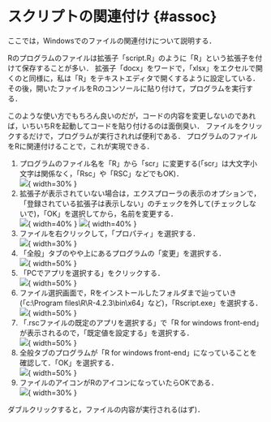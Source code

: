 # スクリプトの関連付け {#assoc}

ここでは，Windowsでのファイルの関連付けについて説明する．

<!--
**TODO：**
Macでの関連付けの方法は，わかっていない．
Linuxについては，できるだろうがよく知らない
-->
Rのプログラムのファイルは拡張子「script.R」のように「R」という拡張子を付けて保存することが多い．
拡張子「docx」をワードで，「xlsx」をエクセルで開くのと同様に，私は「R」をテキストエディタで開くするように設定している．
その後，開いたファイルをRのコンソールに貼り付けて，プログラムを実行する．

このような使い方でもちろん良いのだが，コードの内容を変更しないのであれば，いちいちRを起動してコードを貼り付けるのは面倒臭い．
ファイルをクリックするだけで，プログラムが実行されれば便利である．
プログラムのファイルをRに関連付けることで，これが実現できる．

1. プログラムのファイル名を「R」から「scr」に変更する(「scr」は大文字小文字は関係なく，「Rsc」や「RSC」などでもOK)．   
![](img/assoc_01.png){ width=30% }
0. 拡張子が表示されていない場合は，エクスプローラの表示のオプションで，「登録されている拡張子は表示しない」のチェックを外して(チェックしないで)，「OK」を選択してから，名前を変更する．   
![](img/assoc_00_01.png){ width=40% }
![](img/assoc_00_02.png){ width=40% }
2. ファイルを右クリックして，「プロパティ」を選択する．   
![](img/assoc_02.png){ width=30% }
3. 「全般」タブのやや上にあるプログラムの「変更」を選択する．   
![](img/assoc_03.png){ width=50% }
4. 「PCでアプリを選択する」をクリックする．   
![](img/assoc_04.png){ width=50% }
5. ファイル選択画面で，Rをインストールしたフォルダまで辿っていき(「c:\\Program files\\R\\R-4.2.3\\bin\\x64」など)，「Rscript.exe」を選択する．   
![](img/assoc_05.png){ width=50% }
6. 「.rscファイルの既定のアプリを選択する」で「R for windows front-end」が表示されるので，「既定値を設定する」を選択する．   
![](img/assoc_06.png){ width=50% }
7. 全般タブのプログラムが「R for windows front-end」になっていることを確認して．「OK」を選択する．   
![](img/assoc_07.png){ width=50% }
8. ファイルのアイコンがRのアイコンになっていたらOKである．   
![](img/assoc_08.png){ width=30% }

ダブルクリックすると，ファイルの内容が実行される(はず)．
